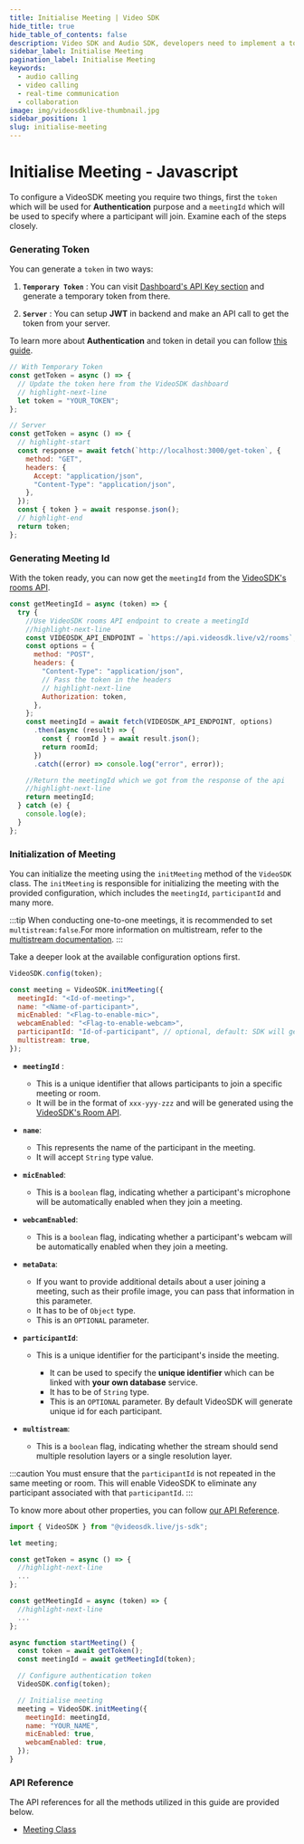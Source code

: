 ```yaml
---
title: Initialise Meeting | Video SDK
hide_title: true
hide_table_of_contents: false
description: Video SDK and Audio SDK, developers need to implement a token server. This requires efforts on both the front-end and backend.
sidebar_label: Initialise Meeting
pagination_label: Initialise Meeting
keywords: 
  - audio calling
  - video calling
  - real-time communication
  - collaboration
image: img/videosdklive-thumbnail.jpg
sidebar_position: 1
slug: initialise-meeting
---
```


# Initialise Meeting - Javascript

To configure a VideoSDK meeting you require two things, first the `token` which will be used for **Authentication** purpose and a `meetingId` which will be used to specify where a participant will join. Examine each of the steps closely.

### Generating Token

You can generate a `token` in two ways:

1. **`Temporary Token`** : You can visit [Dashboard's API Key section](https://app.videosdk.live/api-keys) and generate a temporary token from there.

2. **`Server`** : You can setup **JWT** in backend and make an API call to get the token from your server.

To learn more about **Authentication** and token in detail you can follow [this guide](../authentication-and-token).

```js
// With Temporary Token
const getToken = async () => {
  // Update the token here from the VideoSDK dashboard
  // highlight-next-line
  let token = "YOUR_TOKEN";
};

// Server
const getToken = async () => {
  // highlight-start
  const response = await fetch(`http://localhost:3000/get-token`, {
    method: "GET",
    headers: {
      Accept: "application/json",
      "Content-Type": "application/json",
    },
  });
  const { token } = await response.json();
  // highlight-end
  return token;
};
```

### Generating Meeting Id

With the token ready, you can now get the `meetingId` from the [VideoSDK's rooms API](/api-reference/realtime-communication/create-room).

```js
const getMeetingId = async (token) => {
  try {
    //Use VideoSDK rooms API endpoint to create a meetingId
    //highlight-next-line
    const VIDEOSDK_API_ENDPOINT = `https://api.videosdk.live/v2/rooms`;
    const options = {
      method: "POST",
      headers: {
        "Content-Type": "application/json",
        // Pass the token in the headers
        // highlight-next-line
        Authorization: token,
      },
    };
    const meetingId = await fetch(VIDEOSDK_API_ENDPOINT, options)
      .then(async (result) => {
        const { roomId } = await result.json();
        return roomId;
      })
      .catch((error) => console.log("error", error));

    //Return the meetingId which we got from the response of the api
    //highlight-next-line
    return meetingId;
  } catch (e) {
    console.log(e);
  }
};
```

### Initialization of Meeting

You can initialize the meeting using the `initMeeting` method of the `VideoSDK` class. The `initMeeting` is responsible for initializing the meeting with the provided configuration, which includes the `meetingId`, `participantId` and many more.

:::tip
When conducting one-to-one meetings, it is recommended to set `multistream:false`.For more information on multistream, refer to the [multistream documentation](/javascript/guide/video-and-audio-calling-api-sdk/render-media/optimize-video-track#what-is-multistream).
:::

Take a deeper look at the available configuration options first.

```js
VideoSDK.config(token);

const meeting = VideoSDK.initMeeting({
  meetingId: "<Id-of-meeting>",
  name: "<Name-of-participant>",
  micEnabled: "<Flag-to-enable-mic>",
  webcamEnabled: "<Flag-to-enable-webcam>",
  participantId: "Id-of-participant", // optional, default: SDK will generate
  multistream: true,
});
```

- **`meetingId`** :

  - This is a unique identifier that allows participants to join a specific meeting or room.
  - It will be in the format of `xxx-yyy-zzz` and will be generated using the [VideoSDK's Room API](/api-reference/realtime-communication/create-room).

- **`name`**:

  - This represents the name of the participant in the meeting.
  - It will accept `String` type value.

- **`micEnabled`**:

  - This is a `boolean` flag, indicating whether a participant's microphone will be automatically enabled when they join a meeting.

- **`webcamEnabled`**:

  - This is a `boolean` flag, indicating whether a participant's webcam will be automatically enabled when they join a meeting.

- **`metaData`**:

  - If you want to provide additional details about a user joining a meeting, such as their profile image, you can pass that information in this parameter.
  - It has to be of `Object` type.
  - This is an `OPTIONAL` parameter.

- **`participantId`**:

  - This is a unique identifier for the participant's inside the meeting.

    - It can be used to specify the **unique identifier** which can be linked with **your own database** service.
    - It has to be of `String` type.
    - This is an `OPTIONAL` parameter. By default VideoSDK will generate unique id for each participant.

- **`multistream`**:

  - This is a `boolean` flag, indicating whether the stream should send multiple resolution layers or a single resolution layer.

:::caution
You must ensure that the `participantId` is not repeated in the same meeting or room. This will enable VideoSDK to eliminate any participant associated with that `participantId`.
:::

To know more about other properties, you can follow [our API Reference](/javascript/api/sdk-reference/initMeeting).

```js
import { VideoSDK } from "@videosdk.live/js-sdk";

let meeting;

const getToken = async () => {
  //highlight-next-line
  ...
};

const getMeetingId = async (token) => {
  //highlight-next-line
  ...
};

async function startMeeting() {
  const token = await getToken();
  const meetingId = await getMeetingId(token);

  // Configure authentication token
  VideoSDK.config(token);

  // Initialise meeting
  meeting = VideoSDK.initMeeting({
    meetingId: meetingId,
    name: "YOUR_NAME",
    micEnabled: true,
    webcamEnabled: true,
  });
}
```

### API Reference

The API references for all the methods utilized in this guide are provided below.

- [Meeting Class](/javascript/api/sdk-reference/meeting-class/introduction)
